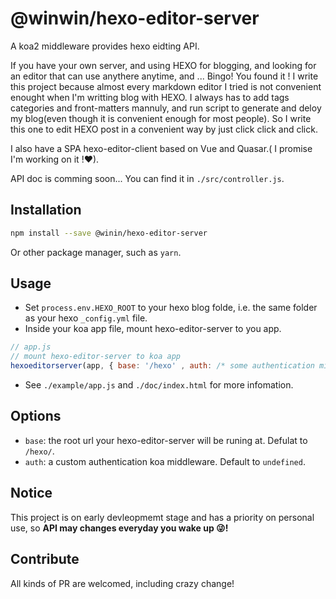 # @winwin/hexo-editor-server

A koa2 middleware provides hexo eidting API.

If you have your own server, and using HEXO for blogging, and looking for an editor that can use anythere anytime, and ... Bingo! You found it ! I write this project because almost every markdown editor I tried is not convenient enought when I'm writting blog with HEXO. I always has to add tags categories and front-matters mannuly, and run script to generate and deloy my blog(even though it is convenient enough for most people). So I write this one to edit HEXO post in a convenient way by just click click and click.

I also have a SPA hexo-editor-client based on Vue and Quasar.( I promise I'm working on it !❤).

API doc is comming soon... You can find it in `./src/controller.js`.

## Installation

```bash
npm install --save @winin/hexo-editor-server
```

Or other package manager, such as `yarn`.

## Usage

- Set `process.env.HEXO_ROOT` to your hexo blog folde, i.e. the same folder as your hexo `_config.yml` file.
- Inside your koa app file, mount hexo-editor-server to you app.

```js
// app.js
// mount hexo-editor-server to koa app
hexoeditorserver(app, { base: '/hexo' , auth: /* some authentication middleware */ })

```

- See `./example/app.js` and `./doc/index.html` for more infomation.

## Options

- `base`: the root url your hexo-editor-server will be runing at. Defulat to `/hexo/`.
- `auth`: a custom authentication koa middleware. Default to `undefined`.

## Notice

This project is on early devleopmemt stage and has a priority on personal use, so **API may changes everyday you wake up 😜!**

## Contribute

All kinds of PR are welcomed, including crazy change!
